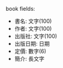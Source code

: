 book fields:

- 書名:    文字(100)
- 作者:    文字(100)
- 出版社:  文字(100)
- 出版日期: 日期
- 定價:     數字(6)
- 簡介:    長文字